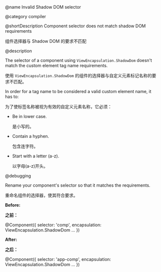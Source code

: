 @name Invalid Shadow DOM selector

@category compiler

@shortDescription Component selector does not match shadow DOM requirements

组件选择器与 Shadow DOM 的要求不匹配

@description

The selector of a component using `ViewEncapsulation.ShadowDom` doesn't match the custom element tag name requirements.

使用 `ViewEncapsulation.ShadowDom` 的组件的选择器与自定义元素标记名称的要求不匹配。

In order for a tag name to be considered a valid custom element name, it has to:

为了使标签名称被视为有效的自定义元素名称，它必须：

* Be in lower case.

  是小写的。

* Contain a hyphen.

  包含连字符。

* Start with a letter (a-z).

  以字母(a-z)开头。

@debugging

Rename your component's selector so that it matches the requirements.

重命名组件的选择器，使其符合要求。

**Before:**

**之前：**

<code-example format="typescript" language="typescript">

&commat;Component({
  selector: 'comp',
  encapsulation: ViewEncapsulation.ShadowDom
  &hellip;
})

</code-example>

**After:**

**之后：**

<code-example format="typescript" language="typescript">

&commat;Component({
  selector: 'app-comp',
  encapsulation: ViewEncapsulation.ShadowDom
  &hellip;
})

</code-example>